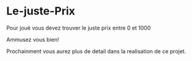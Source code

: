 # Le-juste-Prix

Pour joué vous devez trouver le juste prix entre  0 et 1000

Ammusez vous bien!

Prochainment vous aurez plus de detail dans la realisation de ce projet.
